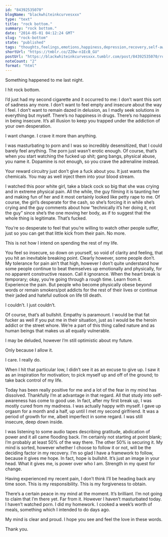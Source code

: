 ```yaml
---
id: "84392535070"
blogName: "blackwhiteinkcurvesxxx"
type: "text"
title: "rock bottom."
summary: "rock bottom."
date: "2014-05-01 04:12:24 GMT"
slug: "rock-bottom"
state: "published"
tags: "thoughts,feelings,emotions,happiness,depression,recovery,self-awareness,addicition,masturbation,porn,delusion,love,thank you"
shortUrl: "https://tmblr.co/ZZ0w-n1EcB_GU"
postUrl: "https://blackwhiteinkcurvesxxx.tumblr.com/post/84392535070/rock-bottom"
noteCount: "2"
format: "html"
---
```


Something happened to me last night.

I hit rock bottom.

I’d just had my second cigarette and it occurred to me: I don’t want this sort of sadness any more. I don’t want to feel empty and insecure about the way I feel. I don’t want to remain dazed in delusion, as I madly seek solutions in everything but myself. There’s no happiness in drugs. There’s no happiness in being insecure. It’s all illusion to keep you trapped under the addiction of your own desperation.

I want change. I crave it more than anything.

I was masturbating to porn and I was so incredibly desensitized, that I could barely feel anything. The porn just wasn’t erotic enough. Of course, that’s when you start watching the fucked up shit; gang bangs, physical abuse, you name it. Dopamine is not enough, so you crave the adrenaline instead.

Your reward circuitry just don’t give a fuck about you. It just wants the chemicals. You may as well inject them into your blood stream.

I watched this poor white girl, take a black cock so big that she was crying and in extreme physical pain. All the while, the guy filming it is taunting her and making fun of her and it most certainly looked like petty rape to me. Of course, the girl’s desperate for the cash, so she’s forcing it in while she’s crying and the guy comments about how “technically it’s her doing it, not the guy” since she’s the one moving her body, as if to suggest that the whole thing is legitimate. That’s fucked. 

You’re so desperate to feel that you’re willing to watch other people suffer, just so you can get that little kick from their pain. No more. 

This is not how I intend on spending the rest of my life.

You feel so insecure, so down on yourself, so void of clarity and feeling, that you hit an inevitable breaking point. Clearly however, some people don’t. My tolerance for pain ain’t that high, however I don’t quite understand how some people continue to beat themselves up emotionally and physically, for no apparent constructive reason. Call it ignorance. When the heart break is temporary; okay, you’re going through a rough time. Learn from it. Experience the pain. But people who become physically obese beyond words or remain smokers/pot addicts for the rest of their lives or continue their jaded and hateful outlook on life till death.

I couldn’t. I just couldn’t. 

Of course, that’s all bullshit. Empathy is paramount. I would be that fat fucker as well if you put me in their situation, just as I would be the heroin addict or the street whore. We’re a part of this thing called nature and as human beings that makes us all equally vulnerable.

I may be deluded, however I’m still optimistic about my future.

Only because I allow it.

I care. I really do.

When I hit that particular low, I didn’t see it as an excuse to give up. I saw it as an inspiration for motivation; to pick myself up and off of the ground; to take back control of my life. 

Today has been really positive for me and a lot of the fear in my mind has dissolved. Thankfully I’m at advantage in that regard. All that study into self-awareness has come to good use. In fact, after my first break up, I was mostly cured from my madness. I was actually happy with myself. I gave up orgasm for a month and a half, up until I met my second girlfriend. It was a period of growth for me, albeit imperfect in some regard. I was still insecure, deep down inside. 

I was listening to some audio tapes describing gratitude, abdication of power and it all came flooding back. I’m certainly not starting at point blank; I’m probably at least 50% of the way there. The other 50% is securing it. My mind is sorted, however whether I choose to follow it or not, will be the deciding factor in my recovery. I’m so glad I have a framework to follow, because it gives me hope. In fact, hope is bullshit. It’s just an image in your head. What it gives me, is power over who I am. Strength in my quest for change.

Having experienced my recent pain, I don’t think I’ll be heading back any time soon. This is my responsibility. This is my forgiveness to obtain. 

There’s a certain peace in my mind at the moment. It’s brilliant. I’m not going to claim that I’m there yet. Far from it. However I haven’t masturbated today. I haven’t watched porn. I did my homework. I cooked a week’s worth of meals, something which I intended to do days ago.

My mind is clear and proud. I hope you see and feel the love in these words.

Thank you.